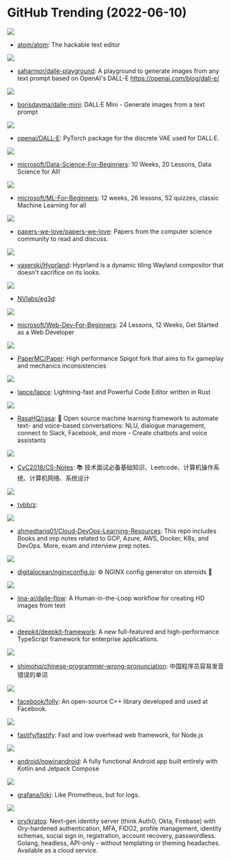 # GitHub Trending (2022-06-10)

![](https://img.shields.io/badge/JavaScript-New%2062-green?style=flat-square&logo=appveyor)
- [atom/atom](https://github.com/atom/atom): The hackable text editor

![](https://img.shields.io/badge/JavaScript-New%20114-green?style=flat-square&logo=appveyor)
- [saharmor/dalle-playground](https://github.com/saharmor/dalle-playground): A playground to generate images from any text prompt based on OpenAI's DALL-E https://openai.com/blog/dall-e/

![](https://img.shields.io/badge/Python-New%20655-green?style=flat-square&logo=appveyor)
- [borisdayma/dalle-mini](https://github.com/borisdayma/dalle-mini): DALL·E Mini - Generate images from a text prompt

![](https://img.shields.io/badge/Python-New%2069-green?style=flat-square&logo=appveyor)
- [openai/DALL-E](https://github.com/openai/DALL-E): PyTorch package for the discrete VAE used for DALL·E.

![](https://img.shields.io/badge/Jupyter%20Notebook-New%20163-green?style=flat-square&logo=appveyor)
- [microsoft/Data-Science-For-Beginners](https://github.com/microsoft/Data-Science-For-Beginners): 10 Weeks, 20 Lessons, Data Science for All!

![](https://img.shields.io/badge/Jupyter%20Notebook-New%20209-green?style=flat-square&logo=appveyor)
- [microsoft/ML-For-Beginners](https://github.com/microsoft/ML-For-Beginners): 12 weeks, 26 lessons, 52 quizzes, classic Machine Learning for all

![](https://img.shields.io/badge/Shell-New%2049-green?style=flat-square&logo=appveyor)
- [papers-we-love/papers-we-love](https://github.com/papers-we-love/papers-we-love): Papers from the computer science community to read and discuss.

![](https://img.shields.io/badge/C%2B%2B-New%20120-green?style=flat-square&logo=appveyor)
- [vaxerski/Hyprland](https://github.com/vaxerski/Hyprland): Hyprland is a dynamic tiling Wayland compositor that doesn't sacrifice on its looks.

![](https://img.shields.io/badge/Python-New%2067-green?style=flat-square&logo=appveyor)
- [NVlabs/eg3d](https://github.com/NVlabs/eg3d): 

![](https://img.shields.io/badge/JavaScript-New%20142-green?style=flat-square&logo=appveyor)
- [microsoft/Web-Dev-For-Beginners](https://github.com/microsoft/Web-Dev-For-Beginners): 24 Lessons, 12 Weeks, Get Started as a Web Developer

![](https://img.shields.io/badge/Java-New%2086-green?style=flat-square&logo=appveyor)
- [PaperMC/Paper](https://github.com/PaperMC/Paper): High performance Spigot fork that aims to fix gameplay and mechanics inconsistencies

![](https://img.shields.io/badge/Rust-New%20175-green?style=flat-square&logo=appveyor)
- [lapce/lapce](https://github.com/lapce/lapce): Lightning-fast and Powerful Code Editor written in Rust

![](https://img.shields.io/badge/Python-New%2042-green?style=flat-square&logo=appveyor)
- [RasaHQ/rasa](https://github.com/RasaHQ/rasa): 💬 Open source machine learning framework to automate text- and voice-based conversations: NLU, dialogue management, connect to Slack, Facebook, and more - Create chatbots and voice assistants

![](https://img.shields.io/badge/none-New%20114-green?style=flat-square&logo=appveyor)
- [CyC2018/CS-Notes](https://github.com/CyC2018/CS-Notes): 📚 技术面试必备基础知识、Leetcode、计算机操作系统、计算机网络、系统设计

![](https://img.shields.io/badge/none-New%208-green?style=flat-square&logo=appveyor)
- [tvbb/z](https://github.com/tvbb/z): 

![](https://img.shields.io/badge/none-New%2094-green?style=flat-square&logo=appveyor)
- [ahmedtariq01/Cloud-DevOps-Learning-Resources](https://github.com/ahmedtariq01/Cloud-DevOps-Learning-Resources): This repo includes Books and imp notes related to GCP, Azure, AWS, Docker, K8s, and DevOps. More, exam and interview prep notes.

![](https://img.shields.io/badge/JavaScript-New%20208-green?style=flat-square&logo=appveyor)
- [digitalocean/nginxconfig.io](https://github.com/digitalocean/nginxconfig.io): ⚙️ NGINX config generator on steroids 💉

![](https://img.shields.io/badge/Python-New%20187-green?style=flat-square&logo=appveyor)
- [jina-ai/dalle-flow](https://github.com/jina-ai/dalle-flow): A Human-in-the-Loop workflow for creating HD images from text

![](https://img.shields.io/badge/TypeScript-New%20128-green?style=flat-square&logo=appveyor)
- [deepkit/deepkit-framework](https://github.com/deepkit/deepkit-framework): A new full-featured and high-performance TypeScript framework for enterprise applications.

![](https://img.shields.io/badge/Python-New%20475-green?style=flat-square&logo=appveyor)
- [shimohq/chinese-programmer-wrong-pronunciation](https://github.com/shimohq/chinese-programmer-wrong-pronunciation): 中国程序员容易发音错误的单词

![](https://img.shields.io/badge/C%2B%2B-New%2014-green?style=flat-square&logo=appveyor)
- [facebook/folly](https://github.com/facebook/folly): An open-source C++ library developed and used at Facebook.

![](https://img.shields.io/badge/JavaScript-New%2024-green?style=flat-square&logo=appveyor)
- [fastify/fastify](https://github.com/fastify/fastify): Fast and low overhead web framework, for Node.js

![](https://img.shields.io/badge/Kotlin-New%20118-green?style=flat-square&logo=appveyor)
- [android/nowinandroid](https://github.com/android/nowinandroid): A fully functional Android app built entirely with Kotlin and Jetpack Compose

![](https://img.shields.io/badge/Go-New%2010-green?style=flat-square&logo=appveyor)
- [grafana/loki](https://github.com/grafana/loki): Like Prometheus, but for logs.

![](https://img.shields.io/badge/Go-New%20584-green?style=flat-square&logo=appveyor)
- [ory/kratos](https://github.com/ory/kratos): Next-gen identity server (think Auth0, Okta, Firebase) with Ory-hardened authentication, MFA, FIDO2, profile management, identity schemas, social sign in, registration, account recovery, passwordless. Golang, headless, API-only - without templating or theming headaches. Available as a cloud service.

